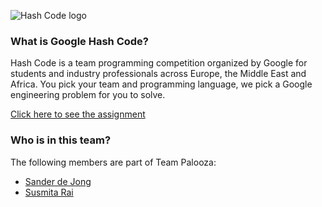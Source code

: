 ![Hash Code logo](https://storage.googleapis.com/gweb-uniblog-publish-prod/images/hashcode_hero.max-1000x1000.png)

### What is Google Hash Code?
Hash Code is a team programming competition organized by Google for students and industry professionals across Europe, the Middle East and Africa. You pick your team and programming language, we pick a Google engineering problem for you to solve. 

[Click here to see the assignment](online_qualification_round_2018.pdf)

### Who is in this team?
The following members are part of Team Palooza:
- [Sander de Jong](https://github.com/sanderdejong)
- [Susmita Rai](https://github.com/SusmitaDumiRai)
